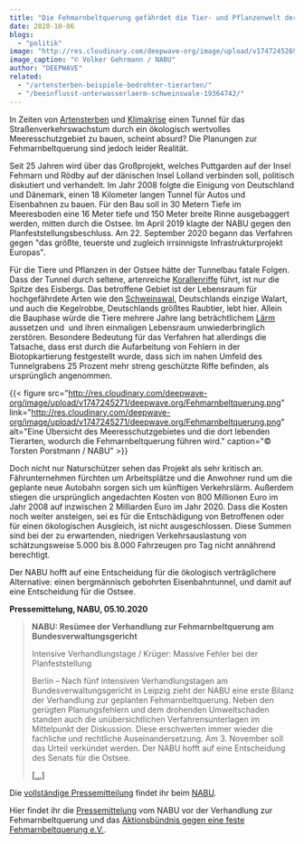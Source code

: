 ```yaml
---
title: "Die Fehmarnbeltquerung gefährdet die Tier- und Pflanzenwelt der Ostsee"
date: 2020-10-06
blogs: 
  - "politik"
image: "http://res.cloudinary.com/deepwave-org/image/upload/v1747245269/deepwave.org/200828-nabu-fehmarn-luftbild-volker-gehrmann680.png"
image_caption: "© Volker Gehrmann / NABU"
author: "DEEPWAVE"
related: 
  - "/artensterben-beispiele-bedrohter-tierarten/"
  - "/beeinflusst-unterwasserlaerm-schweinswale-19364742/"
---
```


In Zeiten von [Artensterben](https://www.deepwave.org/artensterben-beispiele-bedrohter-tierarten/) und [Klimakrise](https://www.deepwave.org/die-ozeane/klimawandel/) einen Tunnel für das Straßenverkehrswachstum durch ein ökologisch wertvolles Meeresschutzgebiet zu bauen, scheint absurd? Die Planungen zur Fehmarnbeltquerung sind jedoch leider Realität.

Seit 25 Jahren wird über das Großprojekt, welches Puttgarden auf der Insel Fehmarn und Rödby auf der dänischen Insel Lolland verbinden soll, politisch diskutiert und verhandelt. Im Jahr 2008 folgte die Einigung von Deutschland und Dänemark, einen 18 Kilometer langen Tunnel für Autos und Eisenbahnen zu bauen. Für den Bau soll in 30 Metern Tiefe im Meeresboden eine 16 Meter tiefe und 150 Meter breite Rinne ausgebaggert werden, mitten durch die Ostsee. Im April 2019 klagte der NABU gegen den Planfeststellungsbeschluss. Am 22. September 2020 begann das Verfahren gegen "das größte, teuerste und zugleich irrsinnigste Infrastrukturprojekt Europas".

Für die Tiere und Pflanzen in der Ostsee hätte der Tunnelbau fatale Folgen. Dass der Tunnel durch seltene, artenreiche [Korallenriffe](https://www.deepwave.org/die-ozeane/korallen/) führt, ist nur die Spitze des Eisbergs. Das betroffene Gebiet ist der Lebensraum für hochgefährdete Arten wie den [Schweinswal](https://www.deepwave.org/beeinflusst-unterwasserlaerm-schweinswale-19364742/), Deutschlands einzige Walart, und auch die Kegelrobbe, Deutschlands größtes Raubtier, lebt hier. Allein die Bauphase würde die Tiere mehrere Jahre lang beträchtlichem [Lärm](https://www.deepwave.org/die-ozeane/laerm/) aussetzen und  und ihren einmaligen Lebensraum unwiederbringlich zerstören. Besondere Bedeutung für das Verfahren hat allerdings die Tatsache, dass erst durch die Aufarbeitung von Fehlern in der Biotopkartierung festgestellt wurde, dass sich im nahen Umfeld des Tunnelgrabens 25 Prozent mehr streng geschützte Riffe befinden, als ursprünglich angenommen.

{{< figure src="http://res.cloudinary.com/deepwave-org/image/upload/v1747245271/deepwave.org/Fehmarnbeltquerung.png" link="http://res.cloudinary.com/deepwave-org/image/upload/v1747245271/deepwave.org/Fehmarnbeltquerung.png" alt="Eine Übersicht des Meeresschutzgebietes und die dort lebenden Tierarten, wodurch die Fehmarnbeltquerung führen wird." caption="© Torsten Porstmann / NABU" >}}

Doch nicht nur Naturschützer sehen das Projekt als sehr kritisch an. Fährunternehmen fürchten um Arbeitsplätze und die Anwohner rund um die geplante neue Autobahn sorgen sich um künftigen Verkehrslärm. Außerdem stiegen die ursprünglich angedachten Kosten von 800 Millionen Euro im Jahr 2008 auf inzwischen 2 Milliarden Euro im Jahr 2020. Dass die Kosten noch weiter ansteigen, sei es für die Entschädigung von Betroffenen oder für einen ökologischen Ausgleich, ist nicht ausgeschlossen. Diese Summen sind bei der zu erwartenden, niedrigen Verkehrsauslastung von schätzungsweise 5.000 bis 8.000 Fahrzeugen pro Tag nicht annährend berechtigt.

Der NABU hofft auf eine Entscheidung für die ökologisch verträglichere Alternative: einen bergmännisch gebohrten Eisenbahntunnel, und damit auf eine Entscheidung für die Ostsee.

**Pressemittelung, NABU, 05.10.2020**

> **NABU: Resümee der Verhandlung zur Fehmarnbeltquerung am Bundesverwaltungsgericht**
> 
> Intensive Verhandlungstage / Krüger: Massive Fehler bei der Planfeststellung
> 
> Berlin – Nach fünf intensiven Verhandlungstagen am Bundesverwaltungsgericht in Leipzig zieht der NABU eine erste Bilanz der Verhandlung zur geplanten Fehmarnbeltquerung. Neben den gerügten Planungsfehlern und dem drohenden Umweltschaden standen auch die unübersichtlichen Verfahrensunterlagen im Mittelpunkt der Diskussion. Diese erschwerten immer wieder die fachliche und rechtliche Auseinandersetzung. Am 3. November soll das Urteil verkündet werden. Der NABU hofft auf eine Entscheidung des Senats für die Ostsee.
> 
> [\[...\]](https://www.nabu.de/modules/presseservice/index.php?popup=true&db=presseservice&show=29802)

Die [vollständige Pressemitteilung](https://www.nabu.de/modules/presseservice/index.php?popup=true&db=presseservice&show=29802) findet ihr beim [NABU](https://www.nabu.de/).

Hier findet ihr die [Pressemittelung](https://www.nabu.de/presse/pressemitteilungen/index.php?popup=true&show=29702&db=presseservice) vom NABU vor der Verhandlung zur Fehmarnbeltquerung und das [Aktionsbündnis gegen eine feste Fehmarnbeltquerung e.V.](https://beltquerung.info/).
